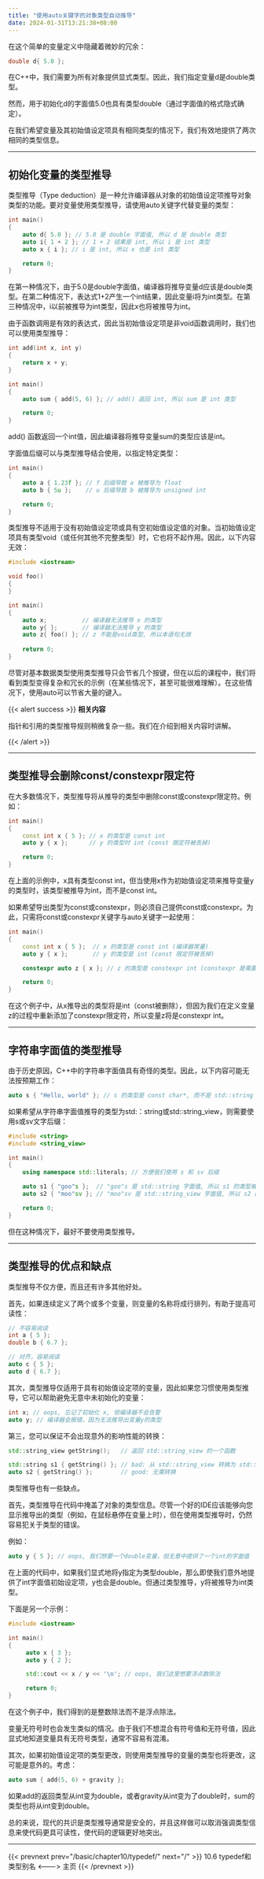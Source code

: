 ```yaml
---
title: "使用auto关键字的对象类型自动推导"
date: 2024-01-31T13:21:38+08:00
---
```


在这个简单的变量定义中隐藏着微妙的冗余：

```C++
double d{ 5.0 };
```

在C++中，我们需要为所有对象提供显式类型。因此，我们指定变量d是double类型。

然而，用于初始化d的字面值5.0也具有类型double（通过字面值的格式隐式确定）。

在我们希望变量及其初始值设定项具有相同类型的情况下，我们有效地提供了两次相同的类型信息。

***
## 初始化变量的类型推导

类型推导（Type deduction）是一种允许编译器从对象的初始值设定项推导对象类型的功能。要对变量使用类型推导，请使用auto关键字代替变量的类型：

```C++
int main()
{
    auto d{ 5.0 }; // 5.0 是 double 字面值, 所以 d 是 double 类型
    auto i{ 1 + 2 }; // 1 + 2 结果是 int, 所以 i 是 int 类型
    auto x { i }; // i 是 int, 所以 x 也是 int 类型

    return 0;
}
```

在第一种情况下，由于5.0是double字面值，编译器将推导变量d应该是double类型。在第二种情况下，表达式1+2产生一个int结果，因此变量i将为int类型。在第三种情况中，i以前被推导为int类型，因此x也将被推导为int。

由于函数调用是有效的表达式，因此当初始值设定项是非void函数调用时，我们也可以使用类型推导：

```C++
int add(int x, int y)
{
    return x + y;
}

int main()
{
    auto sum { add(5, 6) }; // add() 返回 int, 所以 sum 是 int 类型

    return 0;
}
```

add() 函数返回一个int值，因此编译器将推导变量sum的类型应该是int。

字面值后缀可以与类型推导结合使用，以指定特定类型：

```C++
int main()
{
    auto a { 1.23f }; // f 后缀导致 a 被推导为 float
    auto b { 5u };    // u 后缀导致 b 被推导为 unsigned int

    return 0;
}
```

类型推导不适用于没有初始值设定项或具有空初始值设定值的对象。当初始值设定项具有类型void（或任何其他不完整类型）时，它也将不起作用。因此，以下内容无效：

```C++
#include <iostream>

void foo()
{
}

int main()
{
    auto x;          // 编译器无法推导 x 的类型
    auto y{ };       // 编译器无法推导 y 的类型
    auto z{ foo() }; // z 不能是void类型, 所以本语句无效
    
    return 0;
}
```

尽管对基本数据类型使用类型推导只会节省几个按键，但在以后的课程中，我们将看到类型变得复杂和冗长的示例（在某些情况下，甚至可能很难理解）。在这些情况下，使用auto可以节省大量的键入。

{{< alert success >}}
**相关内容**

指针和引用的类型推导规则稍微复杂一些。我们在介绍到相关内容时讲解。

{{< /alert >}}

***
## 类型推导会删除const/constexpr限定符

在大多数情况下，类型推导将从推导的类型中删除const或constexpr限定符。例如：

```C++
int main()
{
    const int x { 5 }; // x 的类型是 const int
    auto y { x };      // y 的类型时 int (const 限定符被丢掉)

    return 0;
}
```

在上面的示例中，x具有类型const int，但当使用x作为初始值设定项来推导变量y的类型时，该类型被推导为int，而不是const int。

如果希望导出类型为const或constexpr，则必须自己提供const或constexpr。为此，只需将const或constexpr关键字与auto关键字一起使用：

```C++
int main()
{
    const int x { 5 };  // x 的类型是 const int (编译器常量)
    auto y { x };       // y 的类型是 int (const 限定符被丢掉)

    constexpr auto z { x }; // z 的类型是 constexpr int (constexpr 是需要手动指定的)

    return 0;
}
```

在这个例子中，从x推导出的类型将是int（const被删除），但因为我们在定义变量z的过程中重新添加了constexpr限定符，所以变量z将是constexpr int。

***
## 字符串字面值的类型推导

由于历史原因，C++中的字符串字面值具有奇怪的类型。因此，以下内容可能无法按预期工作：

```C++
auto s { "Hello, world" }; // s 的类型是 const char*, 而不是 std::string
```

如果希望从字符串字面值推导的类型为std:：string或std:∶string_view，则需要使用s或sv文字后缀：

```C++
#include <string>
#include <string_view>

int main()
{
    using namespace std::literals; // 方便我们使用 s 和 sv 后缀

    auto s1 { "goo"s };  // "goo"s 是 std::string 字面值, 所以 s1 的类型被推导为 std::string
    auto s2 { "moo"sv }; // "moo"sv 是 std::string_view 字面值, 所以 s2 的类型被推导为 std::string_view

    return 0;
}
```

但在这种情况下，最好不要使用类型推导。

***
## 类型推导的优点和缺点

类型推导不仅方便，而且还有许多其他好处。

首先，如果连续定义了两个或多个变量，则变量的名称将成行排列，有助于提高可读性：

```C++
// 不容易阅读
int a { 5 };
double b { 6.7 };

// 对齐，容易阅读
auto c { 5 };
auto d { 6.7 };
```

其次，类型推导仅适用于具有初始值设定项的变量，因此如果您习惯使用类型推导，它可以帮助避免无意中未初始化的变量：

```C++
int x; // oops, 忘记了初始化 x, 但编译器不会告警
auto y; // 编译器会报错，因为无法推导出变量y的类型
```

第三，您可以保证不会出现意外的影响性能的转换：

```C++
std::string_view getString();   // 返回 std::string_view 的一个函数

std::string s1 { getString() }; // bad: 从 std::string_view 转换为 std::string 可能很昂贵 (假设这不是您期望的行为)
auto s2 { getString() };        // good: 无需转换
```

类型推导也有一些缺点。

首先，类型推导在代码中掩盖了对象的类型信息。尽管一个好的IDE应该能够向您显示推导出的类型（例如，在鼠标悬停在变量上时），但在使用类型推导时，仍然容易犯关于类型的错误。

例如：

```C++
auto y { 5 }; // oops, 我们想要一个double变量，但无意中提供了一个int的字面值
```

在上面的代码中，如果我们显式地将y指定为类型double，那么即使我们意外地提供了int字面值初始设定项，y也会是double。但通过类型推导，y将被推导为int类型。

下面是另一个示例：

```C++
#include <iostream>

int main()
{
     auto x { 3 };
     auto y { 2 };

     std::cout << x / y << '\n'; // oops, 我们这里想要浮点数除法

     return 0;
}
```

在这个例子中，我们得到的是整数除法而不是浮点除法。

变量无符号时也会发生类似的情况。由于我们不想混合有符号值和无符号值，因此显式地知道变量具有无符号类型，通常不容易有混淆。

其次，如果初始值设定项的类型更改，则使用类型推导的变量的类型也将更改，这可能是意外的。考虑：

```C++
auto sum { add(5, 6) + gravity };
```

如果add的返回类型从int变为double，或者gravity从int变为了double时，sum的类型也将从int变到double。

总的来说，现代的共识是类型推导通常是安全的，并且这样做可以取消强调类型信息来使代码更具可读性，使代码的逻辑更好地突出。

***

{{< prevnext prev="/basic/chapter10/typedef/" next="/" >}}
10.6 typedef和类型别名
<--->
主页
{{< /prevnext >}}
